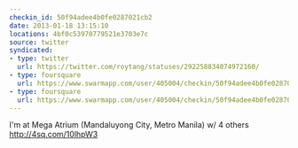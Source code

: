 ```yaml
---
checkin_id: 50f94adee4b0fe0287021cb2
date: 2013-01-18 13:15:10
locations: 4bf0c53970779521e3703e7c
source: twitter
syndicated:
- type: twitter
  url: https://twitter.com/roytang/statuses/292258834074972160/
- type: foursquare
  url: https://www.swarmapp.com/user/405004/checkin/50f94adee4b0fe0287021cb2?s=IN1oXDLXKGNpSlkNGZfjEEHYggk&ref=tw
- type: foursquare
  url: https://www.swarmapp.com/user/405004/checkin/50f94adee4b0fe0287021cb2?s=IN1oXDLXKGNpSlkNGZfjEEHYggk&ref=tw
---
```


I'm at Mega Atrium (Mandaluyong City, Metro Manila) w/ 4 others http://4sq.com/10lhpW3